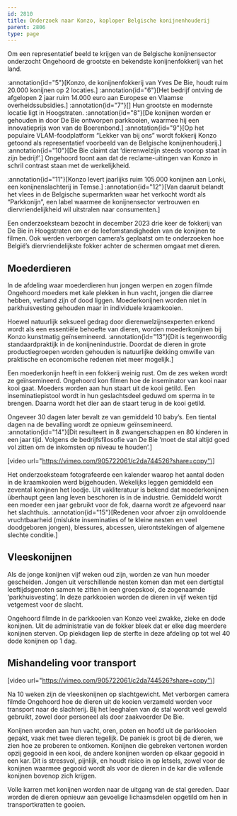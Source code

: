 ```yaml
---
id: 2810
title: Onderzoek naar Konzo, koploper Belgische konijnenhouderij
parent: 2806
type: page
---
```

Om een representatief beeld te krijgen van de Belgische konijnensector onderzocht Ongehoord de grootste en bekendste konijnenfokkerij van het land.

:annotation{id="5"}[Konzo, de konijnenfokkerij van Yves De Bie, houdt ruim 20.000 konijnen op 2 locaties.] :annotation{id="6"}[Het bedrijf ontving de afgelopen 2 jaar ruim 14.000 euro aan Europese en Vlaamse overheidssubsidies.] :annotation{id="7"}[] Hun grootste en modernste locatie ligt in Hoogstraten. :annotation{id="8"}[De konijnen worden er gehouden in door De Bie ontworpen parkkooien, waarmee hij een innovatieprijs won van de Boerenbond.] :annotation{id="9"}[Op het populaire VLAM-foodplatform “Lekker van bij ons” wordt fokkerij Konzo getoond als representatief voorbeeld van de Belgische konijnenhouderij.] :annotation{id="10"}[De Bie claimt dat ‘dierenwelzijn steeds voorop staat in zijn bedrijf’.] Ongehoord toont aan dat de reclame-uitingen van Konzo in schril contrast staan met de werkelijkheid.

:annotation{id="11"}[Konzo levert jaarlijks ruim 105.000 konijnen aan Lonki, een konijnenslachterij in Temse.] :annotation{id="12"}[Van daaruit belandt het vlees in de Belgische supermarkten waar het verkocht wordt als “Parkkonijn”, een label waarmee de konijnensector vertrouwen en diervriendelijkheid wil uitstralen naar consumenten.]

Een onderzoeksteam bezocht in december 2023 drie keer de fokkerij van De Bie in Hoogstraten om er de leefomstandigheden van de konijnen te filmen. Ook werden verborgen camera’s geplaatst om te onderzoeken hoe België’s diervriendelijkste fokker achter de schermen omgaat met dieren.

## Moederdieren

In de afdeling waar moederdieren hun jongen werpen en zogen filmde Ongehoord moeders met kale plekken in hun vacht, jongen die diarree hebben, verlamd zijn of dood liggen. Moederkonijnen worden niet in parkhuisvesting gehouden maar in individuele kraamkooien.

Hoewel natuurlijk seksueel gedrag door dierenwelzijnsexperten erkend wordt als een essentiële behoefte van dieren, worden moederkonijnen bij Konzo kunstmatig geïnsemineerd. :annotation{id="13"}[Dit is tegenwoordig standaardpraktijk in de konijnenindustrie. Doordat de dieren in grote productiegroepen worden gehouden is natuurlijke dekking omwille van praktische en economische redenen niet meer mogelijk.]

Een moederkonijn heeft in een fokkerij weinig rust. Om de zes weken wordt ze geïnsemineerd. Ongehoord kon filmen hoe de inseminator van kooi naar kooi gaat. Moeders worden aan hun staart uit de kooi getild. Een inseminatiepistool wordt in hun geslachtsdeel geduwd om sperma in te brengen. Daarna wordt het dier aan de staart terug in de kooi getild.

Ongeveer 30 dagen later bevalt ze van gemiddeld 10 baby’s. Een tiental dagen na de bevalling wordt ze opnieuw geïnsemineerd. :annotation{id="14"}[Dit resulteert in 8 zwangerschappen en 80 kinderen in een jaar tijd. Volgens de bedrijfsfilosofie van De Bie ‘moet de stal altijd goed vol zitten om de inkomsten op niveau te houden’.]

\[video url="https://vimeo.com/905722061/c2da744526?share=copy"\]

Het onderzoeksteam fotografeerde een kalender waarop het aantal doden in de kraamkooien werd bijgehouden. Wekelijks leggen gemiddeld een zevental konijnen het loodje. Uit vakliteratuur is bekend dat moederkonijnen überhaupt geen lang leven beschoren is in de industrie. Gemiddeld wordt een moeder een jaar gebruikt voor de fok, daarna wordt ze afgevoerd naar het slachthuis. :annotation{id="15"}[Redenen voor afvoer zijn onvoldoende vruchtbaarheid (mislukte inseminaties of te kleine nesten en veel doodgeboren jongen), blessures, abcessen, uierontstekingen of algemene slechte conditie.]

## Vleeskonijnen

Als de jonge konijnen vijf weken oud zijn, worden ze van hun moeder gescheiden. Jongen uit verschillende nesten komen dan met een dertigtal leeftijdsgenoten samen te zitten in een groepskooi, de zogenaamde ‘parkhuisvesting’. In deze parkkooien worden de dieren in vijf weken tijd vetgemest voor de slacht.

Ongehoord filmde in de parkkooien van Konzo veel zwakke, zieke en dode konijnen. Uit de administratie van de fokker bleek dat er elke dag meerdere konijnen sterven. Op piekdagen liep de sterfte in deze afdeling op tot wel 40 dode konijnen op 1 dag.

## Mishandeling voor transport

\[video url="https://vimeo.com/905722061/c2da744526?share=copy"\]

Na 10 weken zijn de vleeskonijnen op slachtgewicht. Met verborgen camera filmde Ongehoord hoe de dieren uit de kooien verzameld worden voor transport naar de slachterij. Bij het leeghalen van de stal wordt veel geweld gebruikt, zowel door personeel als door zaakvoerder De Bie.

Konijnen worden aan hun vacht, oren, poten en hoofd uit de parkkooien gepakt, vaak met twee dieren tegelijk. De paniek is groot bij de dieren, we zien hoe ze proberen te ontkomen. Konijnen die gebreken vertonen worden opzij gegooid in een kooi, de andere konijnen worden op elkaar gegooid in een kar. Dit is stressvol, pijnlijk, en houdt risico in op letsels, zowel voor de konijnen waarmee gegooid wordt als voor de dieren in de kar die vallende konijnen bovenop zich krijgen.

Volle karren met konijnen worden naar de uitgang van de stal gereden. Daar worden de dieren opnieuw aan gevoelige lichaamsdelen opgetild om hen in transportkratten te gooien.